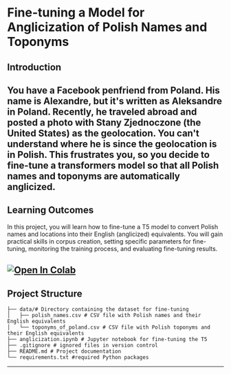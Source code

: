 # Fine-tuning a Model for Anglicization of Polish Names and Toponyms

## Introduction
You have a Facebook penfriend from Poland. His name is Alexandre, but it's  written as Aleksandre in Poland. Recently, he traveled abroad and posted a photo with Stany Zjednoczone (the United States) as the geolocation. You can't understand where he is since the geolocation is in Polish. This frustrates you, so you decide to fine-tune a transformers model so that all Polish names and toponyms are automatically anglicized.
---
## Learning Outcomes
In this project, you will learn how to fine-tune a T5 model to convert Polish names and locations into their English (anglicized) equivalents. You will gain practical skills in corpus creation, setting specific parameters for fine-tuning, monitoring the training process, and evaluating fine-tuning results.

[![Open In Colab](https://colab.research.google.com/assets/colab-badge.svg)](./anglicization.ipynb)
---

## Project Structure
```
├── data/# Directory containing the dataset for fine-tuning
│   ├── polish_names.csv # CSV file with Polish names and their English equivalents
│   └── toponyms_of_poland.csv # CSV file with Polish toponyms and their English equivalents
├── anglicization.ipynb # Jupyter notebook for fine-tuning the T5
├── .gitignore # ignored files in version control
├── README.md # Project documentation
└── requirements.txt #required Python packages
```
---



